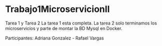 # Trabajo1MicroservicionII
Tarea 1 y Tarea 2
La tarea 1 esta completa.
La tarea 2 solo terminamos los microservicios y parte de montar la BD Mysql en Docker.

Participantes: Adriana Gonzalez - Rafael Vargas

